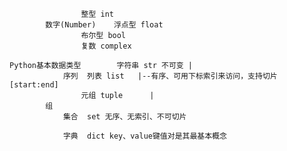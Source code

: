 					整型 int
			数字(Number)    浮点型 float
					布尔型 bool
					复数 complex
			
	Python基本数据类型		字符串 str 不可变 |
				序列	列表 list	  |--有序、可用下标索引来访问，支持切片[start:end]
					元组 tuple	  |
			组
				集合	set 无序、无索引、不可切片
					
				字典	dict key、value键值对是其最基本概念
